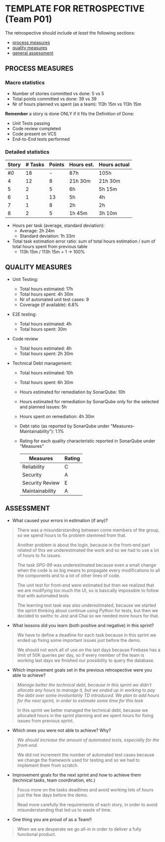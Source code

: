 TEMPLATE FOR RETROSPECTIVE (Team P01)
=====================================

The retrospective should include _at least_ the following
sections:

- [process measures](#process-measures)
- [quality measures](#quality-measures)
- [general assessment](#assessment)

## PROCESS MEASURES 

### Macro statistics

- Number of stories committed vs done: 5 vs 5
- Total points committed vs done: 39 vs 39
- Nr of hours planned vs spent (as a team): 113h 15m vs 113h 15m

**Remember**  a story is done ONLY if it fits the Definition of Done:

- Unit Tests passing
- Code review completed
- Code present on VCS
- End-to-End tests performed

### Detailed statistics

| Story | # Tasks | Points | Hours est. | Hours actual |
| ----- | ------- | ------ | ---------- | ------------ |
| _#0_  | 18      | -      | 87h        | 105h         |
| 4     | 12      | 8      | 21h 30m    | 21h 30m      |
| 5     | 2       | 5      | 6h         | 5h 15m       |
| 6     | 1       | 13     | 5h         | 4h           |
| 7     | 1       | 8      | 2h         | 2h           |
| 8     | 2       | 5      | 1h 45m     | 3h 10m       |

- Hours per task (average, standard deviation):
  - Average: 2h 24m
  - Standard deviation: 1h 33m
- Total task estimation error ratio: sum of total hours estimation / sum of total hours spent from previous table
  - 113h 15m / 113h 15m = 1 -> 100%
## QUALITY MEASURES 

- Unit Testing:
  - Total hours estimated: 17h
  - Total hours spent: 4h 30m
  - Nr of automated unit test cases: 9
  - Coverage (if available): 6.8%
  
- E2E testing:
  - Total hours estimated: 4h
  - Total hours spent: 30m
  
- Code review 
  - Total hours estimated: 4h
  - Total hours spent: 2h 30m
  
- Technical Debt management:
  - Total hours estimated: 10h
  
  - Total hours spent: 6h 30m
  
  - Hours estimated for remediation by SonarQube: 10h
  
  - Hours estimated for remediation by SonarQube only for the selected and planned issues: 5h
  
  - Hours spent on remediation: 4h 30m
  
  - Debt ratio (as reported by SonarQube under "Measures-Maintainability"): 1.1%
  
  - Rating for each quality characteristic reported in SonarQube under "Measures"
  
    | Measures        | Rating |
    | --------------- | ------ |
    | Reliability     | C      |
    | Security        | A      |
    | Security Review | E      |
    | Maintainability | A      |
  


## ASSESSMENT

- What caused your errors in estimation (if any)?

> There was a misunderstanding between come members of the group, so we spend hours to fix problem stemmed from that.
>
> Another problem is about the login, because in the front-end part related of this we underestimated the work and so we had to use a lot of hours to fix issues.
>
> The task _SPG-99_ was underestimated because even a small change when the code is so big means to propagate every modifications to all the components and to a lot of other lines of code.
>
> The unit test for front-end were estimated but then we realized that we are modifying too much the UI, so is basically impossible to follow that with automated tests
>
> The learning test task was also underestimated, because we started the sprint thinking about continue using Python for tests, but then we decided to swithc to Jest and Chai so we needed more hours for that.

- What lessons did you learn (both positive and negative) in this sprint?

> We have to define a deadline for each task because in this sprint we ended up fixing some important issues just before the demo.
>
> We should not work all of use on the last days because Firebase has a limit of 50K queries per day, so if every member of the team is working last days we finished our possibility to query the database.

- Which improvement goals set in the previous retrospective were you able to achieve? 

> *Manage better the technical debt, because in this sprint we didn't  allocate any hours to manage it, but we ended up in working to pay the  debt over some involuntarily TD introduced. We plan to add hours for the next sprint, in order to estimate some time for this task*
>
> In this sprint we better managed the technical debt, because we allocated hours in the sprint planning and we spent hours for fixing issues from previous sprint.

- Which ones you were not able to achieve? Why?

> *We should increase the amount of automated tests, especially for the front-end.*
>
> We did not increment the number of automated test cases because we change the framework used for testing and so we had to implement them from scratch.

- Improvement goals for the next sprint and how to achieve them (technical tasks, team coordination, etc.)

> Focus more on the tasks deadlines and avoid working lots of hours just the few days before the demo.
>
> Read more carefully the requirements of each story, in order to avoid misunderstanding that led us to waste of time.

- One thing you are proud of as a Team!!

> When we are desperate we go all-in in order to deliver a fully functional product.
